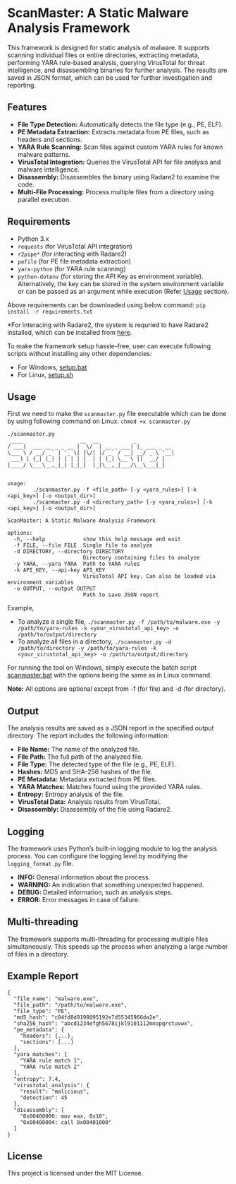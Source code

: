 # ScanMaster: A Static Malware Analysis Framework

This framework is designed for static analysis of malware. It supports scanning individual files or entire directories, extracting metadata, performing YARA rule-based analysis, querying VirusTotal for threat intelligence, and disassembling binaries for further analysis. The results are saved in JSON format, which can be used for further investigation and reporting.

## Features

- **File Type Detection:** Automatically detects the file type (e.g., PE, ELF).
- **PE Metadata Extraction:** Extracts metadata from PE files, such as headers and sections.
- **YARA Rule Scanning:** Scan files against custom YARA rules for known malware patterns.
- **VirusTotal Integration:** Queries the VirusTotal API for file analysis and malware intelligence.
- **Disassembly:** Disassembles the binary using Radare2 to examine the code.
- **Multi-File Processing:** Process multiple files from a directory using parallel execution.

## Requirements

- Python 3.x
- `requests` (for VirusTotal API integration)
- `r2pipe*` (for interacting with Radare2)
- `pefile` (for PE file metadata extraction)
- `yara-python` (for YARA rule scanning)
- `python-dotenv` (for storing the API Key as environment variable). Alternatively, the key can be stored in the system environment variable or can be passed as an argument while execution (Refer [Usage](#Usage) section).

Above requirements can be downloaded using below command:
`pip install -r requirements.txt`

*For interacing with Radare2, the system is requried to have Radare2 installed, which can be installed from [here]([https://github.com/radareorg/radare2]).

To make the framework setup hassle-free, user can execute following scripts without installing any other dependencies:
- For Windows, [setup.bat](setup.bat)
- For Linux, [setup.sh](setup.sh)

## Usage

First we need to make the `scanmaster.py` file executable which can be done by using following command on Linux:
`chmod +x scanmaster.py`

```
./scanmaster.py
 ____                  __  __           _            
/ ___|  ___ __ _ _ __ |  \/  | __ _ ___| |_ ___ _ __ 
\___ \ / __/ _` | '_ \| |\/| |/ _` / __| __/ _ \ '__|
 ___) | (_| (_| | | | | |  | | (_| \__ \ ||  __/ |   
|____/ \___\__,_|_| |_|_|  |_|\__,_|___/\__\___|_|   
                                                     

usage: 
        ./scanmaster.py -f <file_path> [-y <yara_rules>] [-k <api_key>] [-o <output_dir>]
        ./scanmaster.py -d <directory_path> [-y <yara_rules>] [-k <api_key>] [-o <output_dir>]

ScanMaster: A Static Malware Analysis Framework

options:
  -h, --help            show this help message and exit
  -f FILE, --file FILE  Single file to analyze
  -d DIRECTORY, --directory DIRECTORY
                        Directory containing files to analyze
  -y YARA, --yara YARA  Path to YARA rules
  -k API_KEY, --api-key API_KEY
                        VirusTotal API key. Can also be loaded via environment variables
  -o OUTPUT, --output OUTPUT
                        Path to save JSON report
```

Example,
- To analyze a single file,
`./scanmaster.py -f /path/to/malware.exe -y /path/to/yara-rules -k <your_virustotal_api_key> -o /path/to/output/directory`
- To analyze all files in a directory,
`./scanmaster.py -d /path/to/directory -y /path/to/yara-rules -k <your_virustotal_api_key> -o /path/to/output/directory`

For running the tool on Windows, simply execute the batch script [scanmaster.bat](scanmaster.bat) with the options being the same as in Linux command.

**Note:** All options are optional except from -f (for file) and -d (for directory).

## Output

The analysis results are saved as a JSON report in the specified output directory. The report includes the following information:

- **File Name:** The name of the analyzed file.
- **File Path:** The full path of the analyzed file.
- **File Type:** The detected type of the file (e.g., PE, ELF).
- **Hashes:** MD5 and SHA-256 hashes of the file.
- **PE Metadata:** Metadata extracted from PE files.
- **YARA Matches:** Matches found using the provided YARA rules.
- **Entropy:** Entropy analysis of the file.
- **VirusTotal Data:** Analysis results from VirusTotal.
- **Disassembly:** Disassembly of the file using Radare2.

## Logging

The framework uses Python’s built-in logging module to log the analysis process. You can configure the logging level by modifying the ```logging_format.py``` file.

- **INFO:** General information about the process.
- **WARNING:** An indication that something unexpected happened.
- **DEBUG:** Detailed information, such as analysis steps.
- **ERROR:** Error messages in case of failure.

## Multi-threading

The framework supports multi-threading for processing multiple files simultaneously. This speeds up the process when analyzing a large number of files in a directory.

## Example Report

```
{
  "file_name": "malware.exe",
  "file_path": "/path/to/malware.exe",
  "file_type": "PE",
  "md5_hash": "c04fd8d9198095192e7d55345966da2e",
  "sha256_hash": "abcd1234efgh5678ijkl9101112mnopqrstuvwx",
  "pe_metadata": {
    "headers": {...},
    "sections": [...]
  },
  "yara_matches": [
    "YARA rule match 1",
    "YARA rule match 2"
  ],
  "entropy": 7.4,
  "virustotal_analysis": {
    "result": "malicious",
    "detection": 45
  },
  "disassembly": [
    "0x00400000: mov eax, 0x10",
    "0x00400004: call 0x00401000"
  ]
}
```

## License

This project is licensed under the MIT License.
